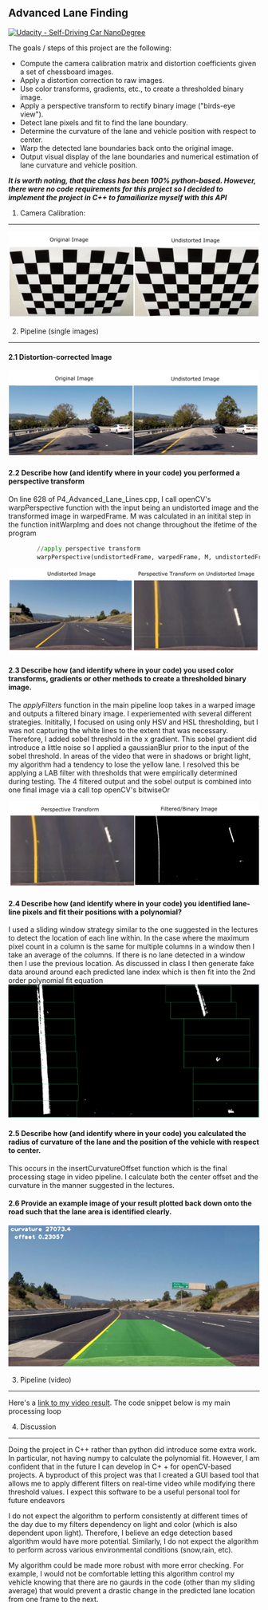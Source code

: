 ## Advanced Lane Finding
[![Udacity - Self-Driving Car NanoDegree](https://s3.amazonaws.com/udacity-sdc/github/shield-carnd.svg)](http://www.udacity.com/drive)


The goals / steps of this project are the following:

* Compute the camera calibration matrix and distortion coefficients given a set of chessboard images.
* Apply a distortion correction to raw images.
* Use color transforms, gradients, etc., to create a thresholded binary image.
* Apply a perspective transform to rectify binary image ("birds-eye view").
* Detect lane pixels and fit to find the lane boundary.
* Determine the curvature of the lane and vehicle position with respect to center.
* Warp the detected lane boundaries back onto the original image.
* Output visual display of the lane boundaries and numerical estimation of lane curvature and vehicle position.

**_It is worth noting, that the class has been 100% python-based. However, there were no code requirements for this project so I decided to implement the project in C++ to famailiarize myself with this API_**

[//]: # (Image References)

[image1]: ./output_images/distortion_correction1.jpg "Undistorted Chessboard"
[image2]: ./output_images/distortion_correction2.jpg "Undistorted Road"
[image3]: ./output_images/perspective_transform.jpg "perspective transform"
[image4]: ./output_images/binary_threshold.jpg "filtered"
[image5]: ./output_images/lane_detection.jpg "detection"
[image6]: ./output_images/final_image.jpg "processed frame"



1. Camera Calibration:
---
![alt text][image1]

2. Pipeline (single images)
---
#### 2.1 Distortion-corrected Image
![alt text][image2]

#### 2.2  Describe how (and identify where in your code) you performed a perspective transform
On line 628 of P4_Advanced_Lane_Lines.cpp, I call openCV's warpPerspective function with the input being an undistorted image and the transformed image in warpedFrame. M was calculated in an initital step in the function initWarpImg and does not change throughout the lfetime of the program
```python
		//apply perspective transform
		warpPerspective(undistortedFrame, warpedFrame, M, undistortedFrame.size());
```
![alt text][image3]

#### 2.3 Describe how (and identify where in your code) you used color transforms, gradients or other methods to create a thresholded binary image.  
The _applyFilters_ function in the main pipeline loop takes in a warped image and outputs a filtered binary image. I experiemented with several different strategies. Inititally, I focused on using only HSV and HSL thresholding, but I was not capturing the white lines to the extent that was necessary. Therefore, I added sobel threshold in the x gradient. This sobel gradient did introduce a little noise so I applied a gaussianBlur prior to the input of the sobel threshold. In areas of the video that were in shadows or bright light, my algorithm had a tendency to lose the yellow lane. I resolved this be applying a LAB filter with thresholds that were empirically determined during testing.  The 4 filtered output and the sobel output is combined into one final image via a call top openCV's bitwiseOr

![alt text][image4]


#### 2.4 Describe how (and identify where in your code) you identified lane-line pixels and fit their positions with a polynomial?
I used a sliding window strategy similar to the one suggested in the lectures to detect the location of each line within. In the case where the maximum pixel count in a column is the same for multiple columns in a window then I take an average of the columns. If there is no lane detected in a window then I use the previous location.  As discussed in class I then generate fake data around around each predicted lane index which is then fit into the 2nd order polynomial fit equation 
![alt text][image5]

#### 2.5 Describe how (and identify where in your code) you calculated the radius of curvature of the lane and the position of the vehicle with respect to center.
This occurs in the insertCurvatureOffset function which is the final processing stage in video pipeline. I calculate both the center offset and the curvature in the manner suggested in the lectures. 



#### 2.6 Provide an example image of your result plotted back down onto the road such that the lane area is identified clearly.
![alt text][image6]

3. Pipeline (video)
---
Here's a [link to my video result](./project_video_solution.mp4). The code snippet below is my main processing loop



4. Discussion
---
Doing the project in C++ rather than python did introduce some extra work. In particular, not having numpy to calculate the polynomial fit. However, I am confident that in the future I can develop in C+ + for openCV-based projects. A byproduct of this project was that I created a GUI based tool that allows me to apply different filters on real-time video while modifying there threshold values. I expect this software to be a useful personal tool for future endeavors

I do not expect the algorithm to perform consistently at different times of the day due to my filters dependency on light and color (which is also dependent upon light). Therefore, I believe an edge detection based algorithm would have more potential. Similarly, I do not expect the algorithm to perform across various environmental conditions (snow,rain, etc). 

My algorithm could be made more robust with more error checking. For example, I would not be comfortable letting this algorithm control my vehicle knowing that there are no gaurds in the code (other than my sliding average) that would prevent a drastic change in the predicted lane location from one frame to the next. 



